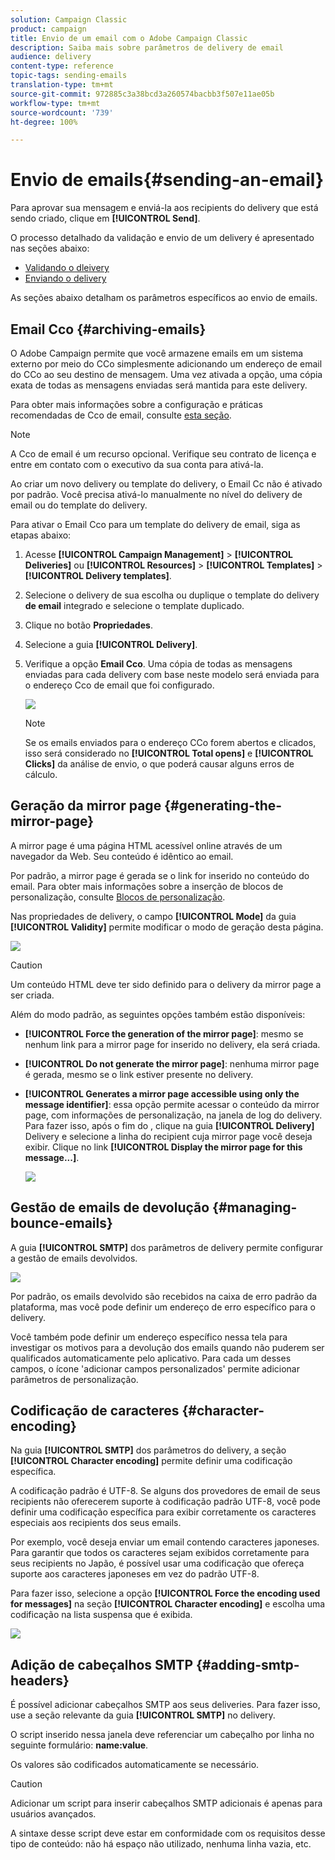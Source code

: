 ```yaml
---
solution: Campaign Classic
product: campaign
title: Envio de um email com o Adobe Campaign Classic
description: Saiba mais sobre parâmetros de delivery de email
audience: delivery
content-type: reference
topic-tags: sending-emails
translation-type: tm+mt
source-git-commit: 972885c3a38bcd3a260574bacbb3f507e11ae05b
workflow-type: tm+mt
source-wordcount: '739'
ht-degree: 100%

---
```



# Envio de emails{#sending-an-email}

Para aprovar sua mensagem e enviá-la aos recipients do delivery que está sendo criado, clique em **[!UICONTROL Send]**.

O processo detalhado da validação e envio de um delivery é apresentado nas seções abaixo:

* [Validando o dleivery](../../delivery/using/steps-validating-the-delivery.md)
* [Enviando o delivery](../../delivery/using/steps-sending-the-delivery.md)

As seções abaixo detalham os parâmetros específicos ao envio de emails.

## Email Cco {#archiving-emails}

O Adobe Campaign permite que você armazene emails em um sistema externo por meio do CCo simplesmente adicionando um endereço de email do CCo ao seu destino de mensagem. Uma vez ativada a opção, uma cópia exata de todas as mensagens enviadas será mantida para este delivery.

Para obter mais informações sobre a configuração e práticas recomendadas de Cco de email, consulte [esta seção](../../installation/using/email-archiving.md).

>[!NOTE]
>
>A Cco de email é um recurso opcional. Verifique seu contrato de licença e entre em contato com o executivo da sua conta para ativá-la.

Ao criar um novo delivery ou template do delivery, o Email Cc não é ativado por padrão. Você precisa ativá-lo manualmente no nível do delivery de email ou do template do delivery.

Para ativar o Email Cco para um template do delivery de email, siga as etapas abaixo:

1. Acesse **[!UICONTROL Campaign Management]** > **[!UICONTROL Deliveries]** ou **[!UICONTROL Resources]** > **[!UICONTROL Templates]** > **[!UICONTROL Delivery templates]**.
1. Selecione o delivery de sua escolha ou duplique o template do delivery **de email** integrado e selecione o template duplicado.
1. Clique no botão **Propriedades**.
1. Selecione a guia **[!UICONTROL Delivery]**.
1. Verifique a opção **Email Cco**. Uma cópia de todas as mensagens enviadas para cada delivery com base neste modelo será enviada para o endereço Cco de email que foi configurado.

   ![](assets/s_ncs_user_wizard_archiving.png)

   >[!NOTE]
   >
   >Se os emails enviados para o endereço CCo forem abertos e clicados, isso será considerado no **[!UICONTROL Total opens]** e **[!UICONTROL Clicks]** da análise de envio, o que poderá causar alguns erros de cálculo.

## Geração da mirror page {#generating-the-mirror-page}

A mirror page é uma página HTML acessível online através de um navegador da Web. Seu conteúdo é idêntico ao email.

Por padrão, a mirror page é gerada se o link for inserido no conteúdo do email. Para obter mais informações sobre a inserção de blocos de personalização, consulte [Blocos de personalização](../../delivery/using/personalization-blocks.md).

Nas propriedades de delivery, o campo **[!UICONTROL Mode]** da guia **[!UICONTROL Validity]** permite modificar o modo de geração desta página.

![](assets/s_ncs_user_wizard_miror_page_mode.png)

>[!CAUTION]
>
>Um conteúdo HTML deve ter sido definido para o delivery da mirror page a ser criada.

Além do modo padrão, as seguintes opções também estão disponíveis:

* **[!UICONTROL Force the generation of the mirror page]**: mesmo se nenhum link para a mirror page for inserido no delivery, ela será criada.
* **[!UICONTROL Do not generate the mirror page]**: nenhuma mirror page é gerada, mesmo se o link estiver presente no delivery.
* **[!UICONTROL Generates a mirror page accessible using only the message identifier]**: essa opção permite acessar o conteúdo da mirror page, com informações de personalização, na janela de log do delivery. Para fazer isso, após o fim do , clique na guia **[!UICONTROL Delivery]** Delivery e selecione a linha do recipient cuja mirror page você deseja exibir. Clique no link **[!UICONTROL Display the mirror page for this message...]**.

   ![](assets/s_ncs_user_wizard_miror_page_link.png)

## Gestão de emails de devolução {#managing-bounce-emails}

A guia **[!UICONTROL SMTP]** dos parâmetros de delivery permite configurar a gestão de emails devolvidos.

![](assets/s_ncs_user_email_del_properties_smtp_tab.png)

Por padrão, os emails devolvido são recebidos na caixa de erro padrão da plataforma, mas você pode definir um endereço de erro específico para o delivery.

Você também pode definir um endereço específico nessa tela para investigar os motivos para a devolução dos emails quando não puderem ser qualificados automaticamente pelo aplicativo. Para cada um desses campos, o ícone &#39;adicionar campos personalizados&#39; permite adicionar parâmetros de personalização.

## Codificação de caracteres {#character-encoding}

Na guia **[!UICONTROL SMTP]** dos parâmetros do delivery, a seção **[!UICONTROL Character encoding]** permite definir uma codificação específica.

A codificação padrão é UTF-8. Se alguns dos provedores de email de seus recipients não oferecerem suporte à codificação padrão UTF-8, você pode definir uma codificação específica para exibir corretamente os caracteres especiais aos recipients dos seus emails.

Por exemplo, você deseja enviar um email contendo caracteres japoneses. Para garantir que todos os caracteres sejam exibidos corretamente para seus recipients no Japão, é possível usar uma codificação que ofereça suporte aos caracteres japoneses em vez do padrão UTF-8.

Para fazer isso, selecione a opção **[!UICONTROL Force the encoding used for messages]** na seção **[!UICONTROL Character encoding]** e escolha uma codificação na lista suspensa que é exibida.

![](assets/s_ncs_user_email_del_properties_smtp_tab_encoding.png)

## Adição de cabeçalhos SMTP {#adding-smtp-headers}

É possível adicionar cabeçalhos SMTP aos seus deliveries. Para fazer isso, use a seção relevante da guia **[!UICONTROL SMTP]** no delivery.

O script inserido nessa janela deve referenciar um cabeçalho por linha no seguinte formulário: **name:value**.

Os valores são codificados automaticamente se necessário.

>[!CAUTION]
>
>Adicionar um script para inserir cabeçalhos SMTP adicionais é apenas para usuários avançados.
>
>A sintaxe desse script deve estar em conformidade com os requisitos desse tipo de conteúdo: não há espaço não utilizado, nenhuma linha vazia, etc.

